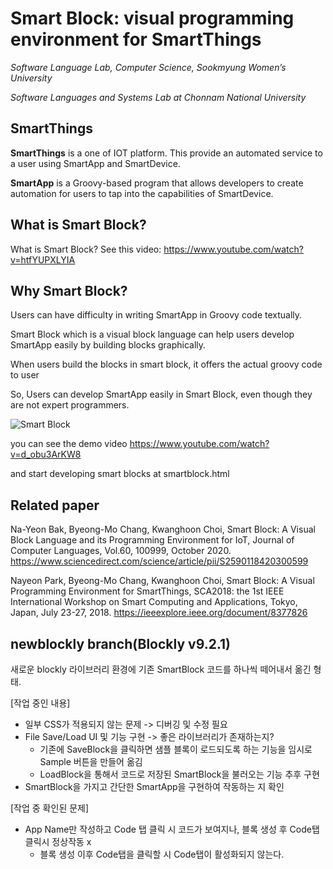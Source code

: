 Smart Block: visual programming environment for SmartThings
===================
*Software Language Lab, Computer Science, Sookmyung Women’s University*

*Software Languages and Systems Lab at Chonnam National University*

SmartThings
-------------

**SmartThings** is a one of IOT platform. This provide an automated service to a user using SmartApp and SmartDevice.

**SmartApp** is a Groovy-based program that allows developers to create automation for users to tap into the capabilities of SmartDevice.


What is Smart Block?
-------------
What is Smart Block? See this video: https://www.youtube.com/watch?v=htfYUPXLYIA


Why Smart Block?
-------------
Users can have difficulty in writing SmartApp in Groovy code textually.

Smart Block which is a visual block language can help users develop SmartApp easily by building blocks graphically.

When users build the blocks in smart block, it offers the actual groovy code to user

So, Users can develop SmartApp easily in Smart Block, even though they are not expert programmers.

![Smart Block](https://github.com/baknayeon/smartblock/blob/master/main.PNG)

you can see the demo video
https://www.youtube.com/watch?v=d_obu3ArKW8

and start developing smart blocks at smartblock.html

Related paper
-------------
Na-Yeon Bak, Byeong-Mo Chang, Kwanghoon Choi, Smart Block: A Visual Block Language and its Programming Environment for IoT, Journal of Computer Languages, Vol.60, 100999, October 2020.
https://www.sciencedirect.com/science/article/pii/S2590118420300599

Nayeon Park, Byeong-Mo Chang, Kwanghoon Choi, Smart Block: A Visual Programming Environment for SmartThings, SCA2018: the 1st IEEE International Workshop on Smart Computing and Applications, Tokyo, Japan, July 23-27, 2018.
https://ieeexplore.ieee.org/document/8377826

newblockly branch(Blockly v9.2.1)
-------------
새로운 blockly 라이브러리 환경에 기존 SmartBlock 코드를 하나씩 떼어내서 옮긴 형태.

[작업 중인 내용]
- 일부 CSS가 적용되지 않는 문제 -> 디버깅 및 수정 필요
- File Save/Load UI 및 기능 구현 -> 좋은 라이브러리가 존재하는지?
    - 기존에 SaveBlock을 클릭하면 샘플 블록이 로드되도록 하는 기능을 임시로 Sample 버튼을 만들어 옮김
    - LoadBlock을 통해서 코드로 저장된 SmartBlock을 불러오는 기능 추후 구현
- SmartBlock을 가지고 간단한 SmartApp을 구현하여 작동하는 지 확인

[작업 중 확인된 문제]
- App Name만 작성하고 Code 탭 클릭 시 코드가 보여지나, 블록 생성 후 Code탭 클릭시 정상작동 x
    - 블록 생성 이후 Code탭을 클릭할 시 Code탭이 활성화되지 않는다.